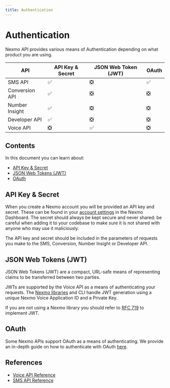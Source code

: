 ```yaml
---
title: Authentication
---
```


# Authentication

Nexmo API provides various means of Authentication depending on what product you are using.

API | API Key & Secret | JSON Web Token (JWT) | OAuth
-- | -- | -- | --
SMS API | ✅ | ❎ | ✅
Conversion API | ✅ | ❎| ❎
Number Insight | ✅ | ❎| ❎
Developer API | ✅ | ❎| ❎
Voice API | ❎ | ✅ | ❎

## Contents

In this document you can learn about:

* [API Key & Secret](#api-key-secret)
* [JSON Web Tokens (JWT)](#json-web-tokens-jwt)
* [OAuth](#oauth)

## API Key & Secret

When you create a Nexmo account you will be provided an API key and secret. These can be found in your [account settings](https://dashboard.nexmo.com/settings) in the Nexmo Dashboard. The secret should always be kept secure and never shared: be careful when adding it to your codebase to make sure it is not shared with anyone who may use it maliciously.

The API key and secret should be included in the parameters of requests you make to the SMS, Conversion, Number Insight or Developer API.

## JSON Web Tokens (JWT)

JSON Web Tokens (JWT) are a compact, URL-safe means of representing claims to be transferred between two parties.

JWTs are supported by the Voice API as a means of authenticating your requests. The [Nexmo libraries](/tools) and CLI handle JWT generation using a unique Nexmo Voice Application ID and a Private Key.

If you are not using a Nexmo library you should refer to [RFC 719](https://tools.ietf.org/html/rfc7519) to implement JWT.

## OAuth

Some Nexmo APIs support OAuth as a means of authenticating. We provide an in-depth guide on how to authenticate with OAuth [here](/concepts/guides/oauth).

## References

* [Voice API Reference](/api/voice)
* [SMS API Reference](/api/sms)
